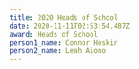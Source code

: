 ```yaml
---
title: 2020 Heads of School
date: 2020-11-11T02:53:54.487Z
award: Heads of School
person1_name: Connor Hoskin
person2_name: Leah Aiono
---
```

